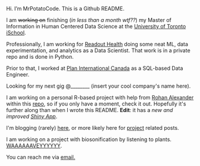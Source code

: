 Hi. I’m MrPotatoCode. This is a Github README.

I am ~~working on~~ finishing (_in less than a month wtf??_) my Master of Information in Human Centered Data Science at the [University of Toronto iSchool](https://ischool.utoronto.ca/current-students/programs-courses/programs-of-study/master-of-information/human-centred-data-science-hcds/).

Professionally, I am working for [Readout Health](https://mybiosense.com/) doing some neat ML, data experimentation, and analytics as a Data Scientist. That work is in a private repo and is done in Python.

Prior to that, I worked at [Plan International Canada](https://stories.plancanada.ca/) as a SQL-based Data Engineer. 

Looking for my next gig @________ (insert your cool company's name here).

I am working on a personal R-based project with help from [Rohan Alexander](https://rohanalexander.com/) within this [repo](https://github.com/mrpotatocode/COFFEE_COFFEE_COFFEE), so if you only have a moment, check it out. Hopefully it's further along than when I wrote this README. **Edit**: it has a _new and improved [Shiny App](https://mrpotatocode.shinyapps.io/TastingNotePredictions/)_.

I'm blogging (rarely) [here](https://write.as/mrpotatocode/), or more likely here for [project](https://github.com/mrpotatocode/COFFEE_COFFEE_COFFEE/tree/main/journal) related posts.

I am working on a project with biosonification by listening to plants. [WAAAAAAVEYYYYYY](https://soundcloud.com/mrplantwave).

You can reach me via <a href="mailto:t.rose.github@protonmail.com">email.</a>
